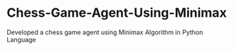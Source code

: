 # Chess-Game-Agent-Using-Minimax
Developed a chess game agent using Minimax Algorithm in Python Language
